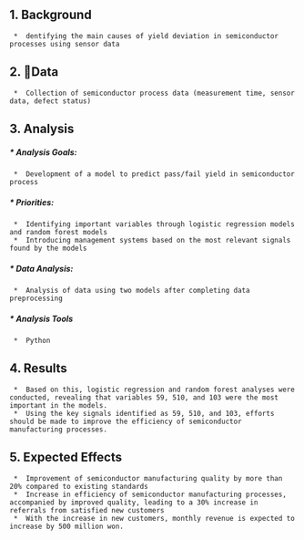 ## **1. Background**
     *  dentifying the main causes of yield deviation in semiconductor processes using sensor data
  
## **2. Data**
     *  Collection of semiconductor process data (measurement time, sensor data, defect status)

## **3. Analysis** 

#####   *  Analysis Goals:
     *  Development of a model to predict pass/fail yield in semiconductor process

#####   *  Priorities:
     *  Identifying important variables through logistic regression models and random forest models
     *  Introducing management systems based on the most relevant signals found by the models 

#####   *  Data Analysis:
     *  Analysis of data using two models after completing data preprocessing
     
#####   *  Analysis Tools
     *  Python

 ## **4. Results**
     *  Based on this, logistic regression and random forest analyses were conducted, revealing that variables 59, 510, and 103 were the most important in the models.
     *  Using the key signals identified as 59, 510, and 103, efforts should be made to improve the efficiency of semiconductor manufacturing processes.

## **5. Expected Effects**
     *  Improvement of semiconductor manufacturing quality by more than 20% compared to existing standards
     *  Increase in efficiency of semiconductor manufacturing processes, accompanied by improved quality, leading to a 30% increase in referrals from satisfied new customers
     *  With the increase in new customers, monthly revenue is expected to increase by 500 million won.
